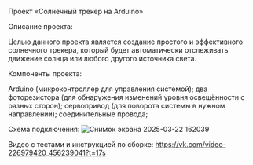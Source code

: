Проект «Солнечный трекер на Arduino»

Описание проекта:

Целью данного проекта является создание простого и эффективного солнечного трекера, который будет автоматически отслеживать движение солнца или любого другого источника света.

Компоненты проекта:

Arduino (микроконтроллер для управления системой);
два фоторезистора (для обнаружения изменений уровня освещённости с разных сторон);
сервопривод (для поворота системы в нужном направлении); 
соединительные провода;

Схема подключения:
![Снимок экрана 2025-03-22 162039](https://github.com/user-attachments/assets/1c32c62a-14ea-4f79-8e43-86993b141c07)

Видео с тестами и инструкцией по сборке:
https://vk.com/video-226979420_456239041?t=17s
